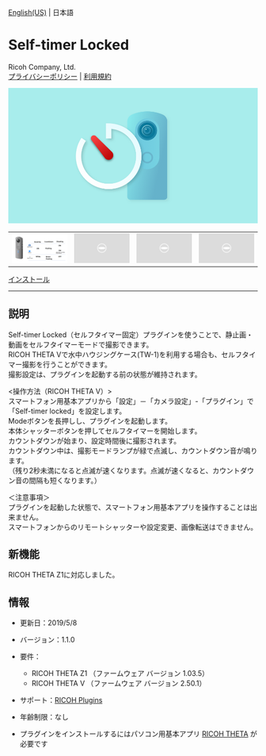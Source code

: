 [English(US)](README.md) | 日本語

# Self-timer Locked
Ricoh Company, Ltd.  
[プライバシーポリシー](../../README.ja.md#%E3%83%97%E3%83%A9%E3%82%A4%E3%83%90%E3%82%B7%E3%83%BC%E3%83%9D%E3%83%AA%E3%82%B7%E3%83%BC) | [利用規約](../../README.ja.md#%E5%88%A9%E7%94%A8%E8%A6%8F%E7%B4%84)

<div align="center">
 <img src="1.png">
 <table>
  <tr>
   <td><img src="2.png"></td>
   <td><img src="../../resources/common/img/noimg.png"></td>
   <td><img src="../../resources/common/img/noimg.png"></td>
   <td><img src="../../resources/common/img/noimg.png"></td>
  </tr>
 </table>
</div>

[インストール](https://link.ricoh360.com/plugins/com.theta360.selftimerlocked/apk)

***

## 説明
Self-timer Locked（セルフタイマー固定）プラグインを使うことで、静止画・動画をセルフタイマーモードで撮影できます。  
RICOH THETA Vで水中ハウジングケース(TW-1)を利用する場合も、セルフタイマー撮影を行うことができます。  
撮影設定は、プラグインを起動する前の状態が維持されます。  
  
<操作方法（RICOH THETA V）>  
スマートフォン用基本アプリから「設定」－「カメラ設定」-「プラグイン」で「Self-timer locked」を設定します。  
Modeボタンを長押しし、プラグインを起動します。  
本体シャッターボタンを押してセルフタイマーを開始します。  
カウントダウンが始まり、設定時間後に撮影されます。  
カウントダウン中は、撮影モードランプが緑で点滅し、カウントダウン音が鳴ります。  
（残り2秒未満になると点滅が速くなります。点滅が速くなると、カウントダウン音の間隔も短くなります。）  
  
＜注意事項＞  
プラグインを起動した状態で、スマートフォン用基本アプリを操作することは出来ません。  
スマートフォンからのリモートシャッターや設定変更、画像転送はできません。  

## 新機能
RICOH THETA Z1に対応しました。

## 情報
  * 更新日：2019/5/8
  * バージョン：1.1.0
  * 要件：
    * RICOH THETA Z1 （ファームウェア バージョン 1.03.5）
    * RICOH THETA V （ファームウェア バージョン 2.50.1）
  * サポート：[RICOH Plugins](https://support.theta360.com/ja/)
  * 年齢制限：なし

* プラグインをインストールするにはパソコン用基本アプリ [RICOH THETA](https://theta360.com/ja/about/application/pc.html#app-detail-01) が必要です
